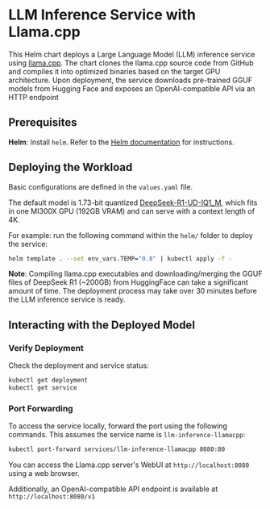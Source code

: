 # LLM Inference Service with Llama.cpp

This Helm chart deploys a Large Language Model (LLM) inference service using [llama.cpp](https://github.com/ggml-org/llama.cpp). The chart clones the llama.cpp source code from GitHub and compiles it into optimized binaries based on the target GPU architecture. Upon deployment, the service downloads pre-trained GGUF models from Hugging Face and exposes an OpenAI-compatible API via an HTTP endpoint

## Prerequisites

**Helm**: Install `helm`. Refer to the [Helm documentation](https://helm.sh/) for instructions.

## Deploying the Workload

Basic configurations are defined in the `values.yaml` file.

The default model is 1.73-bit quantized [DeepSeek-R1-UD-IQ1_M](https://huggingface.co/unsloth/DeepSeek-R1-GGUF/tree/main/DeepSeek-R1-UD-IQ1_M), which fits in one MI300X GPU (192GB VRAM) and can serve with a context length of 4K.

For example: run the following command within the `helm/` folder to deploy the service:

```bash
helm template . --set env_vars.TEMP="0.8" | kubectl apply -f -
```

**Note**: Compiling llama.cpp executables and downloading/merging the GGUF files of DeepSeek R1 (~200GB) from HuggingFace can take a significant amount of time. The deployment process may take over 30 minutes before the LLM inference service is ready.

## Interacting with the Deployed Model

### Verify Deployment

Check the deployment and service status:

```bash
kubectl get deployment
kubectl get service
```

### Port Forwarding

To access the service locally, forward the port using the following commands. This assumes the service name is `llm-inference-llamacpp`:

```bash
kubectl port-forward services/llm-inference-llamacpp 8080:80
```

You can access the Llama.cpp server's WebUI at `http://localhost:8080` using a web browser.

Additionally, an OpenAI-compatible API endpoint is available at `http://localhost:8080/v1`
